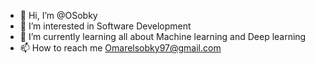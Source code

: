 - 👋 Hi, I’m @OSobky
- 👀 I’m interested in Software Development
- 🌱 I’m currently learning all about Machine learning and Deep learning 
- 📫 How to reach me Omarelsobky97@gmail.com

<!---
OSobky/OSobky is a ✨ special ✨ repository because its `README.md` (this file) appears on your GitHub profile.
You can click the Preview link to take a look at your changes.
--->
